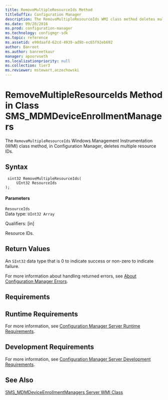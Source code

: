 ```yaml
---
title: RemoveMultipleResourceIds Method
titleSuffix: Configuration Manager
description: The RemoveMultipleResourceIds WMI class method deletes multiple resource IDs.
ms.date: 09/20/2016
ms.prod: configuration-manager
ms.technology: configmgr-sdk
ms.topic: reference
ms.assetid: e90daafd-62cd-4939-ad9b-ec65f92eb692
author: Banreet
ms.author: banreetkaur
manager: apoorvseth
ms.localizationpriority: null
ms.collection: tier3
ms.reviewer: mstewart,aczechowski
---
```

# RemoveMultipleResourceIds Method in Class SMS_MDMDeviceEnrollmentManagers
The `RemoveMultipleResourceIds` Windows Management Instrumentation (WMI) class method, in Configuration Manager, deletes multiple resource IDs.  

## Syntax  

```  
 sint32 RemoveMultipleResourceIds(  
     UInt32 ResourceIds  
);  

```  

#### Parameters  
 `ResourceIds`  
 Data type: `UInt32 Array`  

 Qualifiers: [in]  

 Resource IDs.  

## Return Values  
 An `SInt32` data type that is 0 to indicate success or non-zero to indicate failure.  

 For more information about handling returned errors, see [About Configuration Manager Errors](../../../develop/core/understand/about-configuration-manager-errors.md).  

## Requirements  

## Runtime Requirements  
 For more information, see [Configuration Manager Server Runtime Requirements](../../../develop/core/reqs/server-runtime-requirements.md).  

## Development Requirements  
 For more information, see [Configuration Manager Server Development Requirements](../../../develop/core/reqs/server-development-requirements.md).  

## See Also  
 [SMS_MDMDeviceEnrollmentManagers Server WMI Class](../../../develop/reference/mdm/sms_mdmdeviceenrollmentmanagers-server-wmi-class.md)   
